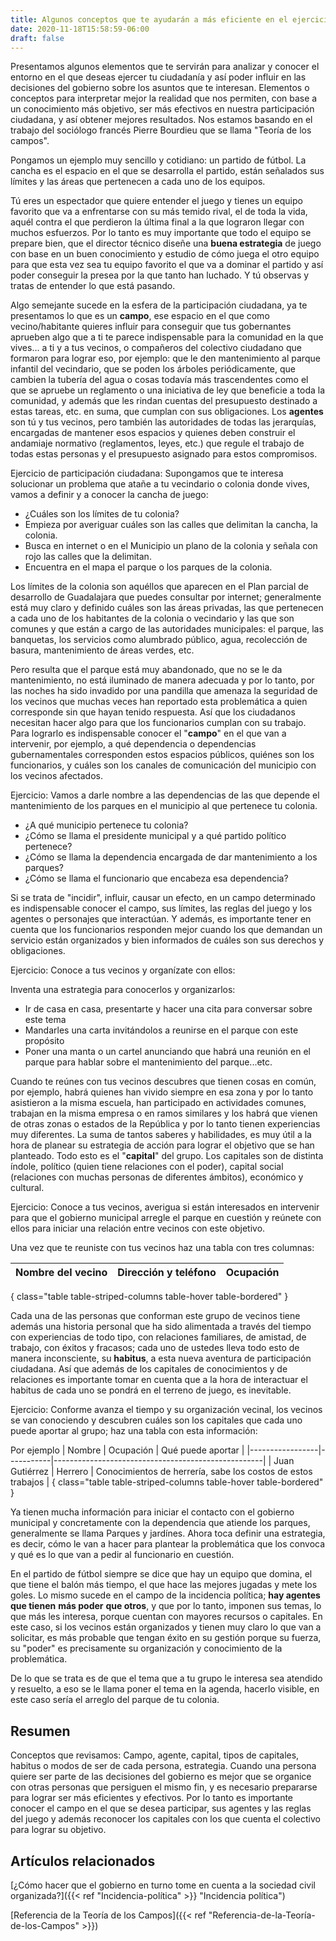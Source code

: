 ```yaml
---
title: Algunos conceptos que te ayudarán a más eficiente en el ejercicio de tu ciudadanía 
date: 2020-11-18T15:58:59-06:00
draft: false
---
```



Presentamos algunos elementos que  te servirán para analizar y conocer el entorno en el que deseas ejercer tu ciudadanía y así poder influir en las decisiones del gobierno sobre los asuntos que te interesan. Elementos o conceptos para interpretar mejor la realidad que nos permiten, con base a un conocimiento más objetivo, ser más efectivos en nuestra participación ciudadana, y así obtener mejores resultados. Nos estamos basando en el trabajo del sociólogo francés Pierre Bourdieu que se llama "Teoría de los campos". 

<!--more-->


Pongamos un ejemplo muy sencillo y cotidiano: un partido de fútbol. La cancha es el espacio en el que se desarrolla el partido, están señalados sus límites y las áreas que pertenecen a cada uno de los equipos. 

Tú eres un espectador que quiere entender el juego y tienes un equipo favorito que va a enfrentarse con su más temido rival, el de toda la vida, aquél contra el que perdieron la última final a la que lograron llegar con muchos esfuerzos. Por lo tanto es muy importante que todo el equipo se prepare bien, que el director técnico diseñe una **buena estrategia** de juego con base en un buen conocimiento y estudio de cómo juega el otro equipo para que esta vez sea tu equipo favorito el que va a dominar el partido y así poder conseguir la presea por la que tanto han luchado. Y tú observas y tratas de entender lo que está pasando. 

Algo semejante sucede en la esfera de la participación ciudadana, ya te presentamos lo que es un **campo**, ese espacio en el que como vecino/habitante quieres influir para conseguir que tus gobernantes aprueben algo que a ti te parece indispensable para la comunidad en la que vives… a ti y a tus vecinos, o compañeros del colectivo ciudadano que formaron para lograr eso, por ejemplo: que le den mantenimiento al parque infantil del vecindario, que se poden los árboles periódicamente, que cambien la tubería del agua o cosas todavía más trascendentes como el que se apruebe un reglamento o una iniciativa de ley que beneficie a toda la comunidad, y además que les rindan cuentas del presupuesto destinado a estas tareas, etc. en suma, que cumplan con sus obligaciones. Los **agentes** son tú y tus vecinos, pero también las autoridades de todas las jerarquías, encargadas de mantener esos espacios y quienes deben construir el andamiaje normativo (reglamentos, leyes, etc.) que regule el trabajo de todas estas personas y el presupuesto asignado para estos compromisos.    

Ejercicio de participación ciudadana: Supongamos que te interesa solucionar un problema que atañe a tu vecindario o colonia donde vives, vamos a definir  y a conocer la cancha de juego: 
* ¿Cuáles son los límites de tu colonia? 
* Empieza por averiguar cuáles son las calles que delimitan la cancha, la colonia.
* Busca en internet o en el Municipio un plano de la colonia y señala con rojo las calles que la delimitan. 
* Encuentra en el mapa el parque o los parques de la colonia. 

Los límites de la colonia son aquéllos que aparecen en el Plan parcial de desarrollo de Guadalajara que puedes consultar por internet; generalmente está muy claro y definido cuáles son las áreas privadas, las que pertenecen a cada uno de los habitantes de la colonia o vecindario y las que son comunes y que están a cargo de las autoridades municipales: el parque, las banquetas, los servicios como alumbrado público, agua, recolección de basura, mantenimiento de áreas verdes, etc. 

Pero resulta que el parque está muy abandonado, que no se le da mantenimiento, no está iluminado de manera adecuada y por lo tanto, por las noches ha sido invadido por una pandilla que amenaza la seguridad de los vecinos que muchas veces han reportado esta problemática a quien corresponde sin que hayan tenido respuesta. Así que los ciudadanos necesitan hacer algo para que los funcionarios cumplan con su trabajo. Para lograrlo es indispensable conocer el "**campo**" en el que van a intervenir, por ejemplo, a qué dependencia o dependencias gubernamentales corresponden estos espacios públicos, quiénes son los funcionarios, y cuáles son los canales de comunicación del municipio con los vecinos afectados. 

Ejercicio: 
Vamos a darle nombre a las dependencias de las que depende el mantenimiento de los parques en el municipio al que pertenece tu colonia. 

* ¿A qué municipio pertenece tu colonia?
* ¿Cómo se llama el presidente municipal y a qué partido político pertenece? 
* ¿Cómo se llama la dependencia encargada de dar mantenimiento a los parques? 
* ¿Cómo se llama el funcionario que encabeza esa dependencia? 

Si se trata de "incidir", influir, causar un efecto, en un campo determinado es indispensable conocer el campo, sus límites, las reglas del juego y los agentes o personajes que interactúan. Y además, es importante tener en cuenta que los funcionarios responden mejor cuando los que demandan un servicio están organizados y bien informados de cuáles son sus derechos y obligaciones. 

Ejercicio: Conoce a tus vecinos y organízate con ellos:

Inventa una estrategia para conocerlos y organizarlos: 
* Ir de casa en casa, presentarte y hacer una cita para conversar sobre este tema
* Mandarles una carta invitándolos a reunirse en el parque con este propósito
* Poner una manta o un cartel anunciando que habrá una reunión en el parque para hablar sobre el mantenimiento del parque...etc.   


Cuando te reúnes con tus vecinos descubres que tienen cosas en común, por ejemplo, habrá quienes han vivido siempre en esa zona y por lo tanto asistieron a la misma escuela, han participado en actividades comunes, trabajan en la misma empresa o en ramos similares y los habrá que vienen de otras zonas o estados de la República y por lo tanto tienen experiencias muy diferentes. La suma de tantos saberes y habilidades, es muy útil a la hora de planear su estrategia de acción para lograr el objetivo que se han planteado. Todo esto es el "**capital**" del grupo. Los capitales son de distinta índole, político (quien tiene relaciones con el poder), capital social (relaciones con muchas personas de diferentes ámbitos), económico y cultural.  

Ejercicio: 
Conoce a tus vecinos, averigua si están interesados en intervenir para que el gobierno municipal arregle el parque en cuestión y reúnete con ellos para iniciar una relación entre vecinos con este objetivo. 

Una vez que te reuniste con tus vecinos haz una tabla con tres columnas: 


| Nombre del vecino | Dirección y teléfono | Ocupación |
|-------------------|----------------------|-----------|
{ class="table table-striped-columns table-hover table-bordered" }

Cada una de las personas que conforman este grupo de vecinos tiene además una historia personal que ha sido alimentada a través del tiempo con experiencias de todo tipo, con relaciones familiares, de amistad, de trabajo, con éxitos y fracasos; cada uno de ustedes lleva todo esto de manera inconsciente, su **habitus**, a esta nueva aventura de participación ciudadana. Así que además de los capitales de conocimientos y de relaciones es importante tomar en cuenta que a la hora de interactuar el habitus de cada uno se pondrá en el terreno de juego, es inevitable. 

Ejercicio: 
Conforme avanza el tiempo y su organización vecinal, los vecinos se van conociendo y descubren cuáles son los capitales que cada uno puede aportar al grupo; haz una tabla con esta información: 

Por ejemplo
| Nombre          | Ocupación | Qué puede aportar                                 |
|-----------------|-----------|----------------------------------------------------|
| Juan Gutiérrez  | Herrero   | Conocimientos de herrería, sabe los costos de estos trabajos |
{ class="table table-striped-columns table-hover table-bordered" }


Ya tienen mucha información para iniciar el contacto con el gobierno municipal y concretamente con la dependencia que atiende los parques, generalmente se llama Parques y jardínes. Ahora toca definir una estrategia, es decir, cómo le van a hacer para plantear la problemática que los convoca y qué es lo que van a pedir al funcionario en cuestión. 

En el partido de fútbol siempre se dice que hay un equipo que domina, el que tiene el balón más tiempo, el que hace las mejores jugadas y mete los goles. Lo mismo sucede en el campo de la incidencia política; **hay agentes** **que tienen** **más poder** **que otros**, y que por lo tanto, imponen sus temas, lo que más les interesa, porque cuentan con mayores recursos o capitales. En este caso, si los vecinos están organizados y tienen muy claro lo que van a solicitar, es más probable que tengan éxito en su gestión porque su fuerza, su "poder" es precisamente su organización y conocimiento de la problemática. 

De lo que se trata es de que el tema que a tu grupo le interesa sea atendido y resuelto, a eso se le llama poner el tema en la agenda, hacerlo visible, en este caso sería el arreglo del parque de tu colonia. 
## Resumen
Conceptos que revisamos: 
Campo, agente, capital, tipos de capitales, habitus o modos de ser de cada persona, estrategia. 
Cuando una persona quiere ser parte de las decisiones del gobierno es mejor que se organice con otras personas que persiguen el mismo fin, y es necesario prepararse para lograr ser más eficientes y efectivos. Por lo tanto es importante conocer el campo en el que se desea participar, sus agentes y las reglas del juego y además reconocer los capitales con los que cuenta el colectivo para lograr su objetivo. 
## Artículos relacionados
[¿Cómo hacer que el gobierno en turno tome en cuenta a la sociedad civil organizada?]({{< ref "Incidencia-política" >}} "Incidencia política")

[Referencia de la Teoría de los Campos]({{< ref "Referencia-de-la-Teoría-de-los-Campos" >}})
